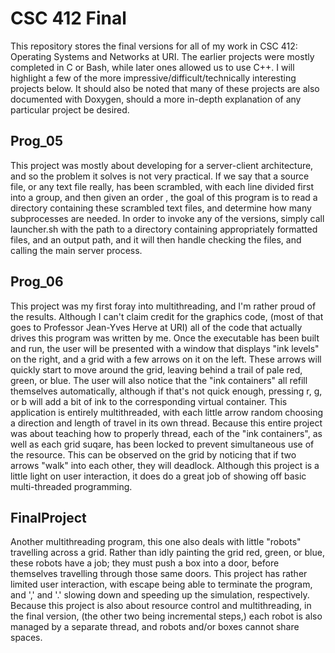 # CSC 412 Final
This repository stores the final versions for all of my work in CSC 412: Operating Systems and Networks at URI. The earlier projects were mostly completed in C or Bash, while later ones allowed us to use C++. I will highlight a few of the more impressive/difficult/technically interesting projects below. It should also be noted that many of these projects are also documented with Doxygen, should a more in-depth explanation of any particular project be desired.


## Prog_05
This project was mostly about developing for a server-client architecture, and so the problem it solves is not very practical. If we say that a source file, or any text file really, has been scrambled, with each line divided first into a group, and then given an order , the goal of this program is to read a directory containing these scrambled text files, and determine how many subprocesses are needed. In order to invoke any of the versions, simply call launcher.sh with the path to a directory containing appropriately formatted files, and an output path, and it will then handle checking the files, and calling the main server process.

## Prog_06 
This project was my first foray into multithreading, and I'm rather proud of the results. Although I can't claim credit for the graphics code, (most of that goes to Professor Jean-Yves Herve at URI) all of the code that actually drives this program was written by me. Once the executable has been built and run, the user will be presented with a window that displays "ink levels" on the right, and a grid with a few arrows on it on the left. These arrows will quickly start to move around the grid, leaving behind a trail of pale red, green, or blue. The user will also notice that the "ink containers" all refill themselves automatically, although if that's not quick enough, pressing r, g, or b will add a bit of ink to the corresponding virtual container. This application is entirely multithreaded, with each little arrow random choosing a direction and length of travel in its own thread. Because this entire project was about teaching how to properly thread, each of the "ink containers", as well as each grid suqare, has been locked to prevent simultaneous use of the resource. This can be observed on the grid by noticing that if two arrows "walk" into each other, they will deadlock. Although this project is a little light on user interaction, it does do a great job of showing off basic multi-threaded programming.

## FinalProject
Another multithreading program, this one also deals with little "robots" travelling across a grid. Rather than idly painting the grid red, green, or blue, these robots have a job; they must push a box into a door, before themselves travelling through those same doors. This project has rather limited user interaction, with escape being able to terminate the program, and ',' and '.' slowing down and speeding up the simulation, respectively. Because this project is also about resource control and multithreading, in the final version, (the other two being incremental steps,) each robot is also managed by a separate thread, and robots and/or boxes cannot share spaces. 
